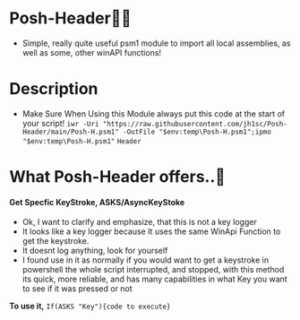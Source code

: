 # Posh-Header👨‍💻
- Simple, really quite useful psm1 module to import all local assemblies, as well as some, other winAPI functions!

# Description
 - Make Sure When Using this Module always put this code at the start of your script!
 `iwr -Uri "https://raw.githubusercontent.com/jh1sc/Posh-Header/main/Posh-H.psm1" -OutFile "$env:temp\Posh-H.psm1";ipmo "$env:temp\Posh-H.psm1"`
 `Header`
 
# What Posh-Header offers..💪

#### Get Specfic KeyStroke, ASKS/AsyncKeyStoke 
- Ok, I want to clarify and emphasize, that this is not a key logger
- It looks like a key logger because It uses the same WinApi Function to get the keystroke.
- It doesnt log anything, look for yourself
- I found use in it as normally if you would want to get a keystroke in powershell the whole script interrupted, and stopped, with this method its quick, more reliable, and has many capabilities in what Key you want to see if it was pressed or not

**To use it,** 
`If(ASKS "Key"){code to execute}`
